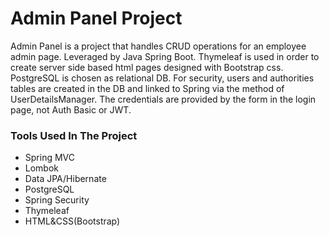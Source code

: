 # Admin Panel Project
Admin Panel is a project that handles CRUD operations for an employee admin page.
Leveraged by Java Spring Boot. Thymeleaf is used in order to create server side based html pages designed with Bootstrap css.
PostgreSQL is chosen as relational DB.
For security, users and authorities tables are created in the DB and linked to Spring via the method of UserDetailsManager.
The credentials are provided by the form in the login page, not Auth Basic or JWT.
### Tools Used In The Project
- Spring MVC
- Lombok
- Data JPA/Hibernate
- PostgreSQL
- Spring Security
- Thymeleaf
- HTML&CSS(Bootstrap)
